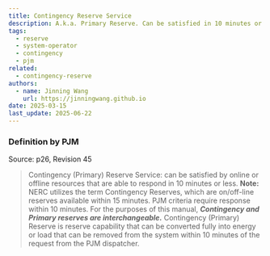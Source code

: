 ```yaml
---
title: Contingency Reserve Service
description: A.k.a. Primary Reserve. Can be satisfied in 10 minutes or less.
tags:
  - reserve
  - system-operator
  - contingency
  - pjm
related:
  - contingency-reserve
authors:
  - name: Jinning Wang
    url: https://jinningwang.github.io
date: 2025-03-15
last_update: 2025-06-22
---
```


### Definition by PJM

Source: <d-cite key="pjm2024m10"></d-cite> p26, Revision 45

> Contingency (Primary) Reserve Service: can be satisfied by online or offline resources that are able to respond in 10 minutes or less.
> **Note:** NERC utilizes the term Contingency Reserves, which are on/off-line reserves available within 15 minutes.
> PJM criteria require response within 10 minutes.
> For the purposes of this manual, **_Contingency and Primary reserves are interchangeable._**
> Contingency (Primary) Reserve is reserve capability that can be converted fully into energy or load that can be removed from the system within 10 minutes of the request from the PJM dispatcher.
